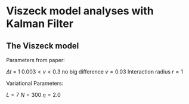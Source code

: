 # Viszeck model analyses with Kalman Filter


## The Viszeck model

Parameters from paper:

$\Delta t$ = 1
$0.003 < v < 0.3$ no big difference 
$v = 0.03$
Interaction radius $r=1$

Variational Parameters:

$L = 7$
$N = 300$
$\eta = 2.0$


